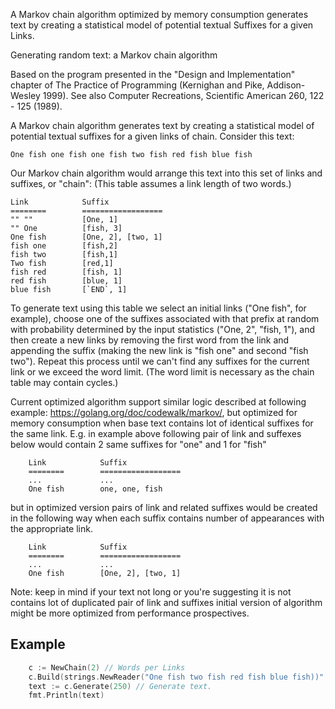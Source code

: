 A Markov chain algorithm optimized by memory consumption generates text by creating a statistical model of potential textual Suffixes for a given Links.

Generating random text: a Markov chain algorithm

Based on the program presented in the "Design and Implementation" chapter of The Practice of Programming (Kernighan and Pike, Addison-Wesley 1999).
See also Computer Recreations, Scientific American 260, 122 - 125 (1989).

A Markov chain algorithm generates text by creating a statistical model of potential textual suffixes for a given links of chain. Consider this text:

	One fish one fish one fish two fish red fish blue fish

Our Markov chain algorithm would arrange this text into this set of links and suffixes, or "chain": (This table assumes a link length of two words.)

    Link            Suffix
    ========        ==================
    "" ""           [One, 1]
    "" One          [fish, 3] 
    One fish        [One, 2], [two, 1]
    fish one        [fish,2] 
    fish two        [fish,1] 
    Two fish        [red,1]
    fish red        [fish, 1]
    red fish        [blue, 1]
    blue fish       [`END`, 1]

To generate text using this table we select an initial links ("One fish", for example), choose one of the suffixes associated with that prefix at random with probability determined by the input statistics ("One, 2", "fish, 1"), and then create a new links by removing the first word from the link and appending the suffix (making the new link is "fish one" and second "fish two"). Repeat this process until we can't find any suffixes for the current link or we exceed the word limit. (The word limit is necessary as the chain table may contain cycles.)

Current optimized algorithm support similar logic described at following example: https://golang.org/doc/codewalk/markov/, but optimized for memory consumption when base text contains lot of identical suffixes for the same link. 
E.g. in example above following pair of link and suffexes below would contain 2 same suffixes for "one" and 1 for "fish"

```
    Link            Suffix
    ========        ==================
    ...             ...
    One fish        one, one, fish
```
but in optimized version pairs of link and related suffixes would be created in the following way when each suffix contains number of appearances with the appropriate link.

```
    Link            Suffix
    ========        ==================
    ...             ...
    One fish        [One, 2], [two, 1]
```    

Note: keep in mind if your text not long or you're suggesting it is not contains lot of duplicated pair of link and suffixes initial version of algorithm might be more optimized from performance prospectives.

    
## Example

```GO
    c := NewChain(2) // Words per Links 
    c.Build(strings.NewReader("One fish two fish red fish blue fish))"
    text := c.Generate(250) // Generate text. 
    fmt.Println(text) 
```

